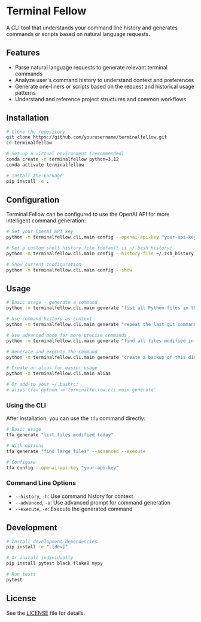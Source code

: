 # Terminal Fellow

A CLI tool that understands your command line history and generates commands or scripts based on natural language requests.

## Features

- Parse natural language requests to generate relevant terminal commands
- Analyze user's command history to understand context and preferences
- Generate one-liners or scripts based on the request and historical usage patterns
- Understand and reference project structures and common workflows

## Installation

```bash
# Clone the repository
git clone https://github.com/yourusername/terminalfellow.git
cd terminalfellow

# Set up a virtual environment (recommended)
conda create -n terminalfellow python=3.12
conda activate terminalfellow

# Install the package
pip install -e .
```

## Configuration

Terminal Fellow can be configured to use the OpenAI API for more intelligent command generation:

```bash
# Set your OpenAI API key
python -m terminalfellow.cli.main config --openai-api-key "your-api-key"

# Set a custom shell history file (default is ~/.bash_history)
python -m terminalfellow.cli.main config --history-file ~/.zsh_history

# Show current configuration
python -m terminalfellow.cli.main config --show
```

## Usage

```bash
# Basic usage - generate a command
python -m terminalfellow.cli.main generate "list all Python files in the current directory"

# Use command history as context
python -m terminalfellow.cli.main generate "repeat the last git command" --history

# Use advanced mode for more precise commands
python -m terminalfellow.cli.main generate "find all files modified in the last 24 hours" --advanced

# Generate and execute the command
python -m terminalfellow.cli.main generate "create a backup of this directory" --execute

# Create an alias for easier usage
python -m terminalfellow.cli.main alias

# Or add to your ~/.bashrc:
# alias tfa='python -m terminalfellow.cli.main generate'
```

### Using the CLI

After installation, you can use the `tfa` command directly:

```bash
# Basic usage
tfa generate "list files modified today"

# With options
tfa generate "find large files" --advanced --execute

# Configure
tfa config --openai-api-key "your-api-key"
```

### Command Line Options

- `--history`, `-h`: Use command history for context
- `--advanced`, `-a`: Use advanced prompt for command generation
- `--execute`, `-e`: Execute the generated command

## Development

```bash
# Install development dependencies
pip install -e ".[dev]"

# Or install individually
pip install pytest black flake8 mypy

# Run tests
pytest
```

## License

See the [LICENSE](LICENSE) file for details.